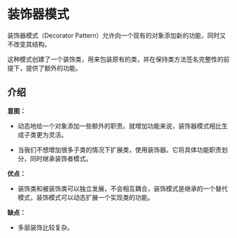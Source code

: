 # 装饰器模式

装饰器模式（Decorator Pattern）允许向一个现有的对象添加新的功能，同时又不改变其结构。

这种模式创建了一个装饰类，用来包装原有的类，并在保持类方法签名完整性的前提下，提供了额外的功能。

## 介绍

**意图：**

- 动态地给一个对象添加一些额外的职责。就增加功能来说，装饰器模式相比生成子类更为灵活。

- 当我们不想增加很多子类的情况下扩展类，使用装饰器。它将具体功能职责划分，同时继承装饰者模式。

**优点：**

- 装饰类和被装饰类可以独立发展，不会相互耦合，装饰模式是继承的一个替代模式，装饰模式可以动态扩展一个实现类的功能。

**缺点：**

- 多层装饰比较复杂。

